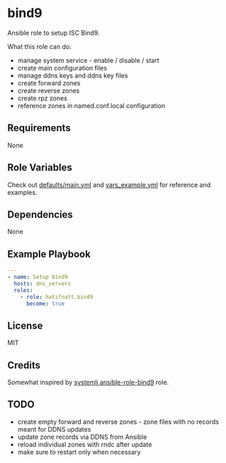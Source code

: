 # bind9

Ansible role to setup ISC Bind9.

What this role can do:

* manage system service - enable / disable / start
* create main configuration files
* manage ddns keys and ddns key files
* create forward zones
* create reverse zones
* create rpz zones
* reference zones in named.conf.local configuration

## Requirements

None

## Role Variables

Check out [defaults/main.yml](defaults/main.yml) and [vars_example.yml](vars_example.yml) for reference and examples.

## Dependencies

None

## Example Playbook

```yaml
---
- name: Setup bind9
  hosts: dns_servers
  roles:
    - role: hatifnatt.bind9
      become: true
```

## License

MIT

## Credits

Somewhat inspired by [systemli ansible-role-bind9](https://github.com/systemli/ansible-role-bind9/tree/main) role.

## TODO

* create empty forward and reverse zones - zone files with no records meant for DDNS updates
* update zone records via DDNS from Ansible
* reload individual zones with rndc after update
* make sure to restart only when necessary
